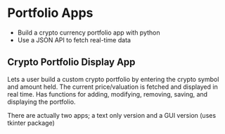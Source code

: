 # Portfolio Apps
 - Build a crypto currency portfolio app with python
 - Use a JSON API to fetch real-time data

## Crypto Portfolio Display App
Lets a user build a custom crypto portfolio by entering the crypto symbol and amount held. The current price/valuation is fetched and displayed in real time.
Has functions for adding, modifying, removing, saving, and displaying the portfolio.

There are actually two apps; a text only version and a GUI version (uses tkinter package)

